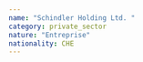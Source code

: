 ```yaml
---
name: "Schindler Holding Ltd. "
category: private_sector
nature: "Entreprise"
nationality: CHE
---
```

    